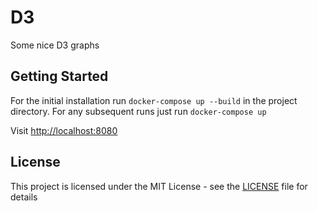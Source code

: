 # D3

Some nice D3 graphs

## Getting Started

For the initial installation run `docker-compose up --build` in the project directory.
For any subsequent runs just run `docker-compose up`

Visit [http://localhost:8080](http://localhost:8080)

## License

This project is licensed under the MIT License - see the [LICENSE](LICENSE) file for details
